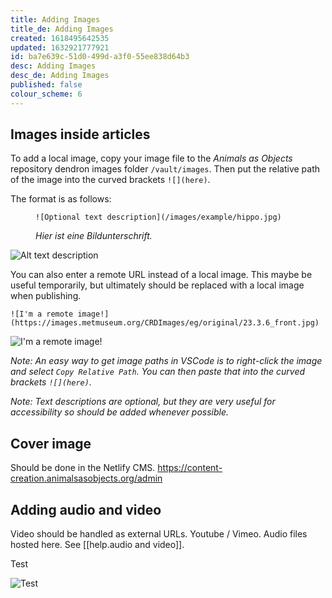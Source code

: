 ```yaml
---
title: Adding Images
title_de: Adding Images
created: 1618495642535
updated: 1632921777921
id: ba7e639c-51d0-499d-a3f0-55ee838d64b3
desc: Adding Images
desc_de: Adding Images
published: false
colour_scheme: 6
---
```


## Images inside articles

To add a local image, copy your image file to the *Animals as Objects* repository dendron images folder `/vault/images`. Then put the relative path of the image into the curved brackets `![](here)`.

The format is as follows:

<figure>

`![Optional text description](/images/example/hippo.jpg)`

<figcaption>

_Hier ist eine Bildunterschrift._

</figcaption>

</figure>

![Alt text description](/images/example/hippo.jpg)

You can also enter a remote URL instead of a local image. This maybe be useful temporarily, but ultimately should be replaced with a local image when publishing.

`![I'm a remote image!](https://images.metmuseum.org/CRDImages/eg/original/23.3.6_front.jpg)`

![I'm a remote image!](https://images.metmuseum.org/CRDImages/eg/original/23.3.6_front.jpg)

*Note: An easy way to get image paths in VSCode is to right-click the image and select `Copy Relative Path`. You can then paste that into the curved brackets `![](here)`.*

*Note: Text descriptions are optional, but they are very useful for accessibility so should be added whenever possible.*

## Cover image

Should be done in the Netlify CMS. 
https://content-creation.animalsasobjects.org/admin


## Adding audio and video

Video should be handled as external URLs. Youtube / Vimeo. Audio files hosted here. See [[help.audio and video]].



Test

![Test](/images/caspar_david_friedrich_-_the_grosse_gehege_near_dresden_-_google_art_project.jpg "Caspar David Friedrich Dresden")